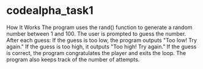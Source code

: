 # codealpha_task1
How It Works
The program uses the rand() function to generate a random number between 1 and 100.
The user is prompted to guess the number.
After each guess:
If the guess is too low, the program outputs "Too low! Try again."
If the guess is too high, it outputs "Too high! Try again."
If the guess is correct, the program congratulates the player and exits the loop.
The program also keeps track of the number of attempts.
